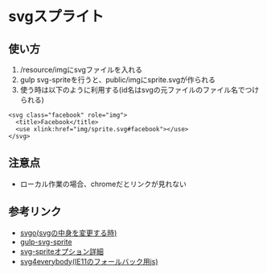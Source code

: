 # svgスプライト

## 使い方
1. /resource/imgにsvgファイルを入れる
2. gulp svg-spriteを行うと、public/imgにsprite.svgが作られる
3. 使う時は以下のように利用する(id名はsvgの元ファイルのファイル名でつけられる)

```
<svg class="facebook" role="img">
  <title>Facebook</title>
  <use xlink:href="img/sprite.svg#facebook"></use>
</svg>
```

## 注意点
- ローカル作業の場合、chromeだとリンクが見れない

## 参考リンク
- [svgo(svgの中身を変更する時)](https://github.com/svg/svgo)
- [gulp-svg-sprite](https://github.com/jkphl/gulp-svg-sprite/blob/master/README.md)
- [svg-spriteオプション詳細](https://github.com/jkphl/svg-sprite/blob/master/docs/configuration.md)
- [svg4everybody(IE11のフォールバック用js)](https://github.com/jonathantneal/svg4everybody)
